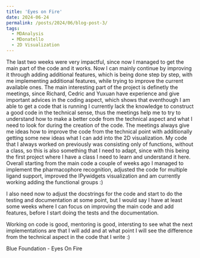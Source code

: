 ```yaml
---
title: 'Eyes on Fire'
date: 2024-06-24
permalink: /posts/2024/06/blog-post-3/
tags:
  - MDAnalysis
  - MDonatello
  - 2D Visualization
---
```


The last two weeks were very impactful, since now I managed to get the main part of the code and it works. Now I can mainly continue by improving it through adding additional features,
which is being done step by step, with me implementing additional features, while trying to improve the current available ones. The main interesting part of the project is definetly the
meetings, since Richard, Cedric and Yuxuan have experience and give important advices in the coding aspect, which shows that eventhough I am able to get a code that is running I currently
lack the knowledge to construct a good code in the technical sense, thus the meetings help me to try to understand how to make a better code from the technical aspect and what I need to
look for during the creation of the code. The meetings always give me ideas how to improve the code from the technical point with additionally getting some new ideas what I can add into
the 2D visualization. My code that I always worked on previously was consisting only of functions, without a class, so this is also something that I need to adapt, since with this being
the first project where I have a class I need to learn and understand it here. Overall starting from the main code a couple of weeks ago I managed to implement the pharmacophore recognition,
adjusted the code for multiple ligand support, improved the IPywidgets visualization and am currently working adding the functional groups :)

I also need now to adjust the docstrings for the code and start to do the testing and documentation at some point, but I would say I have at least some weeks where I can focus on improving the
main code and add features, before I start doing the tests and the documentation.

Working on code is good, mentoring is good, intersting to see what the next implementations are that I will add and at what point I will see the difference from the technical aspect in the code
that I write :)

Blue Foundation - Eyes On Fire
